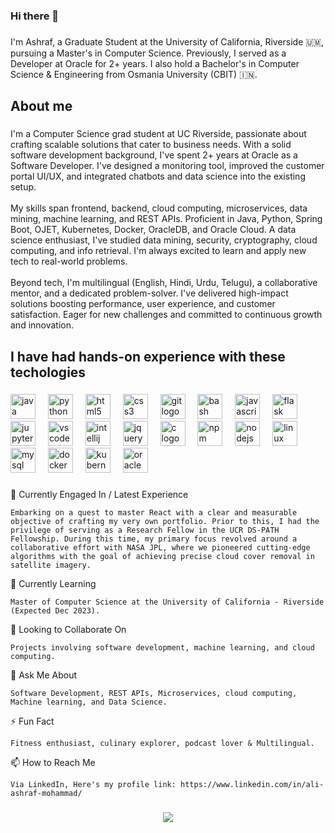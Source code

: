 ### Hi there 👋

<!--
**mmaashraf/mmaashraf** is a ✨ _special_ ✨ repository because its `README.md` (this file) appears on your GitHub profile.

Here are some ideas to get you started:

- 🔭 I’m currently working on ...
- 🌱 I’m currently learning ...
- 👯 I’m looking to collaborate on ...
- 🤔 I’m looking for help with ...
- 💬 Ask me about ...
- 📫 How to reach me: ...
- 😄 Pronouns: ...
- ⚡ Fun fact: ...


-->


###

<p align="left">I'm Ashraf, a Graduate Student at the University of California, Riverside 🇺🇲, pursuing a Master's in Computer Science. Previously, I served as a Developer at Oracle for 2+ years. I also hold a Bachelor's in Computer Science & Engineering from Osmania University (CBIT) 🇮🇳.</p>

###

<h2 align="left">About me</h2>

###

<p align="left">I'm a Computer Science grad student at UC Riverside, passionate about crafting scalable solutions that cater to business needs. With a solid software development background, I've spent 2+ years at Oracle as a Software Developer. I've designed a monitoring tool, improved the customer portal UI/UX, and integrated chatbots and data science into the existing setup.<br><br>My skills span frontend, backend, cloud computing, microservices, data mining, machine learning, and REST APIs. Proficient in Java, Python, Spring Boot, OJET, Kubernetes, Docker, OracleDB, and Oracle Cloud. A data science enthusiast, I've studied data mining, security, cryptography, cloud computing, and info retrieval. I'm always excited to learn and apply new tech to real-world problems.<br><br>Beyond tech, I'm multilingual (English, Hindi, Urdu, Telugu), a collaborative mentor, and a dedicated problem-solver. I've delivered high-impact solutions boosting performance, user experience, and customer satisfaction. Eager for new challenges and committed to continuous growth and innovation.</p>

###

<h2 align="left">I have had hands-on experience with these techologies</h2>

###

<div align="left">
  <img src="https://cdn.jsdelivr.net/gh/devicons/devicon/icons/java/java-original.svg" height="40" alt="java logo"  />
  <img width="12" />
  <img src="https://cdn.jsdelivr.net/gh/devicons/devicon/icons/python/python-original.svg" height="40" alt="python logo"  />
  <img width="12" />
  <img src="https://cdn.jsdelivr.net/gh/devicons/devicon/icons/html5/html5-original.svg" height="40" alt="html5 logo"  />
  <img width="12" />
  <img src="https://cdn.jsdelivr.net/gh/devicons/devicon/icons/css3/css3-original.svg" height="40" alt="css3 logo"  />
  <img width="12" />
  <img src="https://cdn.jsdelivr.net/gh/devicons/devicon/icons/git/git-original.svg" height="40" alt="git logo"  />
  <img width="12" />
  <img src="https://cdn.jsdelivr.net/gh/devicons/devicon/icons/bash/bash-original.svg" height="40" alt="bash logo"  />
  <img width="12" />
  <img src="https://cdn.jsdelivr.net/gh/devicons/devicon/icons/javascript/javascript-original.svg" height="40" alt="javascript logo"  />
  <img width="12" />
  <img src="https://cdn.jsdelivr.net/gh/devicons/devicon/icons/flask/flask-original.svg" height="40" alt="flask logo"  />
  <img width="12" />
  <img src="https://cdn.jsdelivr.net/gh/devicons/devicon/icons/jupyter/jupyter-original.svg" height="40" alt="jupyter logo"  />
  <img width="12" />
  <img src="https://cdn.jsdelivr.net/gh/devicons/devicon/icons/vscode/vscode-original.svg" height="40" alt="vscode logo"  />
  <img width="12" />
  <img src="https://cdn.jsdelivr.net/gh/devicons/devicon/icons/intellij/intellij-original.svg" height="40" alt="intellij logo"  />
  <img width="12" />
  <img src="https://cdn.jsdelivr.net/gh/devicons/devicon/icons/jquery/jquery-original.svg" height="40" alt="jquery logo"  />
  <img width="12" />
  <img src="https://cdn.jsdelivr.net/gh/devicons/devicon/icons/c/c-original.svg" height="40" alt="c logo"  />
  <img width="12" />
  <img src="https://cdn.jsdelivr.net/gh/devicons/devicon/icons/npm/npm-original-wordmark.svg" height="40" alt="npm logo"  />
  <img width="12" />
  <img src="https://cdn.jsdelivr.net/gh/devicons/devicon/icons/nodejs/nodejs-original.svg" height="40" alt="nodejs logo"  />
  <img width="12" />
  <img src="https://cdn.jsdelivr.net/gh/devicons/devicon/icons/linux/linux-original.svg" height="40" alt="linux logo"  />
  <img width="12" />
  <img src="https://cdn.jsdelivr.net/gh/devicons/devicon/icons/mysql/mysql-original.svg" height="40" alt="mysql logo"  />
  <img width="12" />
  <img src="https://cdn.jsdelivr.net/gh/devicons/devicon/icons/docker/docker-original.svg" height="40" alt="docker logo"  />
  <img width="12" />
  <img src="https://cdn.jsdelivr.net/gh/devicons/devicon/icons/kubernetes/kubernetes-plain.svg" height="40" alt="kubernetes logo"  />
  <img width="12" />
  <img src="https://cdn.jsdelivr.net/gh/devicons/devicon/icons/oracle/oracle-original.svg" height="40" alt="oracle logo"  />
</div>

###
<div>

🔭 Currently Engaged In / Latest Experience

    Embarking on a quest to master React with a clear and measurable objective of crafting my very own portfolio. Prior to this, I had the privilege of serving as a Research Fellow in the UCR DS-PATH Fellowship. During this time, my primary focus revolved around a collaborative effort with NASA JPL, where we pioneered cutting-edge algorithms with the goal of achieving precise cloud cover removal in satellite imagery.

🌱 Currently Learning

    Master of Computer Science at the University of California - Riverside (Expected Dec 2023).

👯 Looking to Collaborate On

    Projects involving software development, machine learning, and cloud computing.

💬 Ask Me About

    Software Development, REST APIs, Microservices, cloud computing, Machine learning, and Data Science.
    
⚡ Fun Fact

    Fitness enthusiast, culinary explorer, podcast lover & Multilingual.

📫 How to Reach Me

    Via LinkedIn, Here's my profile link: https://www.linkedin.com/in/ali-ashraf-mohammad/


###

<div align="center">
  <img src="https://profile-counter.glitch.me/mmaashraf/count.svg?"  />
</div>

###

